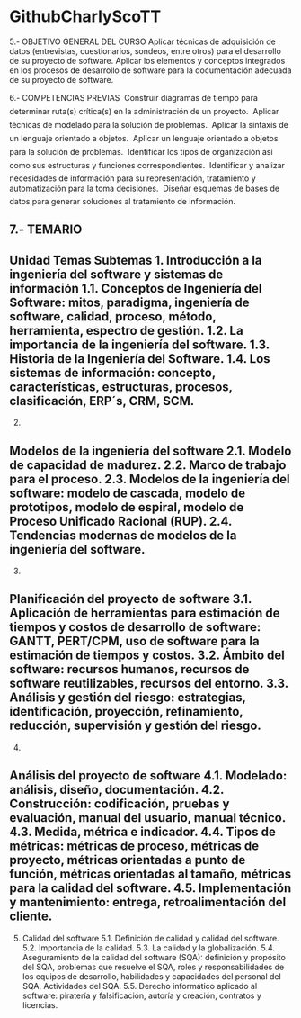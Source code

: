 # GithubCharlyScoTT
  5.- OBJETIVO GENERAL DEL CURSO
Aplicar técnicas de adquisición de datos (entrevistas, cuestionarios, sondeos, entre otros)
para el desarrollo de su proyecto de software.
Aplicar los elementos y conceptos integrados en los procesos de desarrollo de software para
la documentación adecuada de su proyecto de software.

  6.- COMPETENCIAS PREVIAS
 Construir diagramas de tiempo para determinar ruta(s) crítica(s) en la administración
de un proyecto.
 Aplicar técnicas de modelado para la solución de problemas.
 Aplicar la sintaxis de un lenguaje orientado a objetos.
 Aplicar un lenguaje orientado a objetos para la solución de problemas.
 Identificar los tipos de organización así como sus estructuras y funciones
correspondientes.
 Identificar y analizar necesidades de información para su representación, tratamiento y
automatización para la toma decisiones.
 Diseñar esquemas de bases de datos para generar soluciones al tratamiento de
información.

  7.- TEMARIO
------------------------------------------  
Unidad Temas Subtemas
1.
Introducción a la ingeniería
del software y sistemas de
información
1.1. Conceptos de Ingeniería del Software:
mitos, paradigma, ingeniería de software,
calidad, proceso, método, herramienta,
espectro de gestión.
1.2. La importancia de la ingeniería del
software.
1.3. Historia de la Ingeniería del Software.
1.4. Los sistemas de información: concepto,
características, estructuras, procesos,
clasificación, ERP´s, CRM, SCM.
----------------------------------------
2.
Modelos de la ingeniería
del software
2.1. Modelo de capacidad de madurez.
2.2. Marco de trabajo para el proceso.
2.3. Modelos de la ingeniería del software:
modelo de cascada, modelo de prototipos,
modelo de espiral, modelo de Proceso
Unificado Racional (RUP).
2.4. Tendencias modernas de modelos de la
ingeniería del software.
-----------------------------------------
3.
Planificación del proyecto
de software
3.1. Aplicación de herramientas para estimación
de tiempos y costos de desarrollo de
software: GANTT, PERT/CPM, uso de
software para la estimación de tiempos y
costos.
3.2. Ámbito del software: recursos humanos,
recursos de software reutilizables, recursos
del entorno.
3.3. Análisis y gestión del riesgo: estrategias,
identificación, proyección, refinamiento,
reducción, supervisión y gestión del riesgo.
-------------------------------------------
4.
Análisis del proyecto de
software
4.1. Modelado: análisis, diseño, documentación.
4.2. Construcción: codificación, pruebas y
evaluación, manual del usuario, manual
técnico.
4.3. Medida, métrica e indicador.
4.4. Tipos de métricas: métricas de proceso,
métricas de proyecto, métricas orientadas a
punto de función, métricas orientadas al
tamaño, métricas para la calidad del
software.
4.5. Implementación y mantenimiento: entrega,
retroalimentación del cliente.
--------------------------------------------------
5. Calidad del software
5.1. Definición de calidad y calidad del software.
5.2. Importancia de la calidad.
5.3. La calidad y la globalización.
5.4. Aseguramiento de la calidad del software
(SQA): definición y propósito del SQA,
problemas que resuelve el SQA, roles y
responsabilidades de los equipos de
desarrollo, habilidades y capacidades del
personal del SQA, Actividades del SQA.
5.5. Derecho informático aplicado al software:
piratería y falsificación, autoría y creación,
contratos y licencias.
